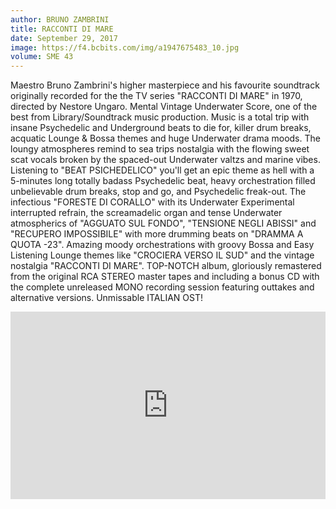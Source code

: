 ```yaml
---
author: BRUNO ZAMBRINI
title: RACCONTI DI MARE
date: September 29, 2017
image: https://f4.bcbits.com/img/a1947675483_10.jpg
volume: SME 43
---
```


Maestro Bruno Zambrini's higher masterpiece and his favourite soundtrack originally recorded for the the TV series "RACCONTI DI MARE" in 1970, directed by Nestore Ungaro. Mental Vintage Underwater Score, one of the best from Library/Soundtrack music production. Music is a total trip with insane Psychedelic and Underground beats to die for, killer drum breaks, acquatic Lounge & Bossa themes and huge Underwater drama moods. The loungy atmospheres remind to sea trips nostalgia with the flowing sweet scat vocals broken by the spaced-out Underwater valtzs and marine vibes. Listening to "BEAT PSICHEDELICO" you'll get an epic theme as hell with a 5-minutes long totally badass Psychedelic beat, heavy orchestration filled unbelievable drum breaks, stop and go, and Psychedelic freak-out. The infectious "FORESTE DI CORALLO" with its Underwater Experimental interrupted refrain, the screamadelic organ and tense Underwater atmospherics of "AGGUATO SUL FONDO", "TENSIONE NEGLI ABISSI" and "RECUPERO IMPOSSIBILE" with more drumming beats on "DRAMMA A QUOTA -23". Amazing moody orchestrations with groovy Bossa and Easy Listening Lounge themes like "CROCIERA VERSO IL SUD" and the vintage nostalgia "RACCONTI DI MARE". TOP-NOTCH album, gloriously remastered from the original RCA STEREO master tapes and including a bonus CD with the complete unreleased MONO recording session featuring outtakes and alternative versions. Unmissable ITALIAN OST!

<iframe width="100%" height="300" scrolling="no" frameborder="no" src="https://w.soundcloud.com/player/?url=https%3A//api.soundcloud.com/tracks/321812744&amp;color=%23ff5500&amp;auto_play=false&amp;hide_related=false&amp;show_comments=true&amp;show_user=true&amp;show_reposts=false&amp;show_teaser=true&amp;visual=true"></iframe>